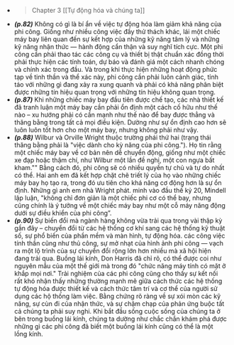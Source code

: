 - > Chapter 3 [[Tự động hóa và chúng ta]]
- ***(p.82)*** Không có gì là bí ẩn về việc tự động hóa làm giảm khả năng của phi công. Giống như nhiều công việc đầy thử thách khác, lái một chiếc máy bay liên quan đến sự kết hợp của những kỹ năng tâm lý và những kỹ năng nhận thức — hành động cẩn thận và suy nghĩ tích cực. Một phi công cần phải thao tác các công cụ và thiết bị thật chuẩn xác đồng thời phải thực hiện các tính toán, dự báo và đánh giá một cách nhanh chóng và chính xác trong đầu. Và trong khi thực hiện những hoạt động phức tạp về tinh thần và thể xác này, phi công cần phải luôn cảnh giác, tỉnh táo với những gì đang xảy ra xung quanh và phải có khả năng phân biệt được những tín hiệu quan trọng với những tín hiệu không quan trọng.
- ***(p.87)*** Khi những chiếc máy bay đầu tiên được chế tạo, các nhà thiết kế đã tranh luận một máy bay cần phải ổn định một cách cố hữu như thế nào – xu hướng phải có cần mạnh như thế nào để bay được thẳng và thăng bằng trong tất cả mọi điều kiện. Dường như sự ổn định cao hơn sẽ luôn luôn tốt hơn cho một máy bay, nhưng không phải như vậy.
- ***(p.88)*** Wilbur và Orville Wright thuộc trường phái thứ hai (trạng thái thăng bằng phải là "việc dành cho kỳ năng của phi công."). Họ tin rằng một chiếc máy bay về cơ bản nên dễ chuyển động, giống như một chiếc xe đạp hoặc thậm chí, như Wilbur một lần đề nghị, một con ngựa bất kham."" Bằng cách đó, phi công sẽ có nhiều quyền tự chủ và tự do nhất có thể. Hai anh em đã kết hợp chặt chẽ triết lý của họ vào những chiếc máy bay họ tạo ra, trong đó ưu tiên cho khá năng cơ động hơn là sự ổn định. Những gì anh em nhà Wright phát. minh vào đầu thế kỷ 20, Mindell lập luận, "không chỉ đơn giản là một chiếc phi cơ có thể bay, nhưng cũng chính là ý tưởng về một chiếc máy bay như một cỗ máy năng động dưới sự điều khiển của phi công”.
- ***(p.90)*** Sự biến đổi mà ngành hàng không vừa trải qua trong vài thập kỳ gần đây – chuyển đổi từ các hệ thống cơ khí sang các hệ thống kỹ thuật số, sự phổ biến của phần mềm và màn hình, tự động hóa. các công việc tính thần cũng như thủ công, sự mở nhạt của hình ảnh phi công — vạch ra một lộ trình của sự chuyển đổi rộng lớn hơn nhiều mà xã hội hiện đang trải qua. Buồng lái kính, Don Harris đã chỉ rõ, có thể được coi như nguyên mẫu của một thế giới mà trong đó "chức năng máy tính có mặt ở khắp mọi nơi." Trải nghiệm của các phi công cũng cho thấy sự kết nối rất khó nhận thấy những thường mạnh mẽ giữa cách thức các hệ thống tự động hóa được thiết kế và cách thức tâm trí và cơ thể của người sử dụng các hộ thống làm việc. Bằng chứng rõ ràng về sự xói mòn các kỹ năng, sự cùn đi của nhận thức, và sự chậm chạp của phản ứng buộc tất cả chúng ta phải suy nghi. Khi bắt đầu sống cuộc sống của chúng ta ở bên trong buồng lái kính, chúng ta dường như chắc chắn khám phá được những gì các phi công đã biết một buồng lái kính cũng có thể là một lồng kính.